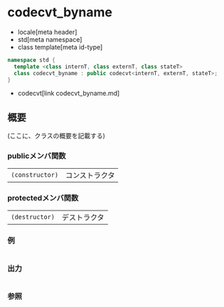 # codecvt_byname
* locale[meta header]
* std[meta namespace]
* class template[meta id-type]

```cpp
namespace std {
  template <class internT, class externT, class stateT>
  class codecvt_byname : public codecvt<internT, externT, stateT>;
}
```
* codecvt[link codecvt_byname.md]

## 概要

(ここに、クラスの概要を記載する)

### publicメンバ関数

| | |
|----------------------------|-----------------------|
| `(constructor)` | コンストラクタ |

### protectedメンバ関数

| | |
|---------------------------|--------------------|
| `(destructor)` | デストラクタ |

### 例
```cpp
```

### 出力
```
```

### 参照
